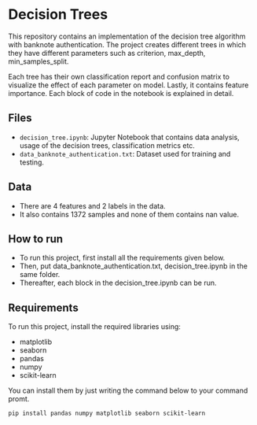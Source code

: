 # Decision Trees

This repository contains an implementation of the decision tree algorithm with banknote authentication. The project creates different trees in which they have different parameters such as criterion, max_depth, min_samples_split.

Each tree has their own classification report and confusion matrix to visualize the effect of each parameter on model. Lastly, it contains feature importance. Each block of code in the notebook is explained in detail.


## Files

- `decision_tree.ipynb`: Jupyter Notebook that contains data analysis, usage of the decision trees, classification metrics etc.
- `data_banknote_authentication.txt`: Dataset used for training and testing.

## Data
 
- There are 4 features and 2 labels in the data.
- It also contains 1372 samples and none of them contains nan value.

## How to run

- To run this project, first install all the requirements given below.
- Then, put data_banknote_authentication.txt, decision_tree.ipynb in the same folder.
- Thereafter, each block in the decision_tree.ipynb can be run.

## Requirements

To run this project, install the required libraries using:

- matplotlib
- seaborn
- pandas
- numpy
- scikit-learn

You can install them by just writing the command below to your command promt.

```bash
pip install pandas numpy matplotlib seaborn scikit-learn

